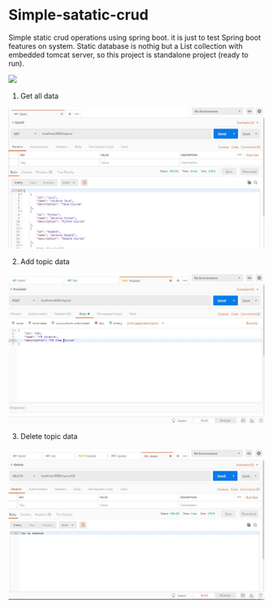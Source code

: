 # Simple-satatic-crud
Simple static crud operations using spring boot.
it is just to test Spring boot features on system.
Static database is nothig but a List collection with embedded tomcat server, so this project is standalone project (ready to run).

![]("images/Capture.JPG")

1. Get all data

<img src="images/Capture.JPG">


2. Add topic data

<img src="images/Capture2.JPG">


3. Delete topic data

<img src="images/Capture4.JPG">

